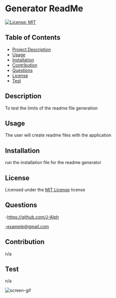 
# Generator ReadMe

  [![License: MIT](https://img.shields.io/badge/License-MIT-yellow.svg)](https://opensource.org/licenses/MIT) 
  
  ## Table of Contents
  - [Project Description](#description)
  - [Usage](#usage)
  - [Installation](#installation)
  - [Contribution](#contribution)
  - [Questions](#questions)
  - [License](#license)
  - [Test](#test)


  ## Description
  To test the limits of the readme file generation

  ## Usage
  The user will create readme files with the application

  ## Installation
  run the installation file for the readme generator

  ## License
  Licensed under the [MIT License](https://opensource.org/licenses/MIT) license

  ## Questions
  -https://github.com/J-Alph

  -example@gmail.com
  
  ## Contribution
  n/a

  ## Test
  n/a

  ![screen-gif](./assets/images/gifreadme.gif)
